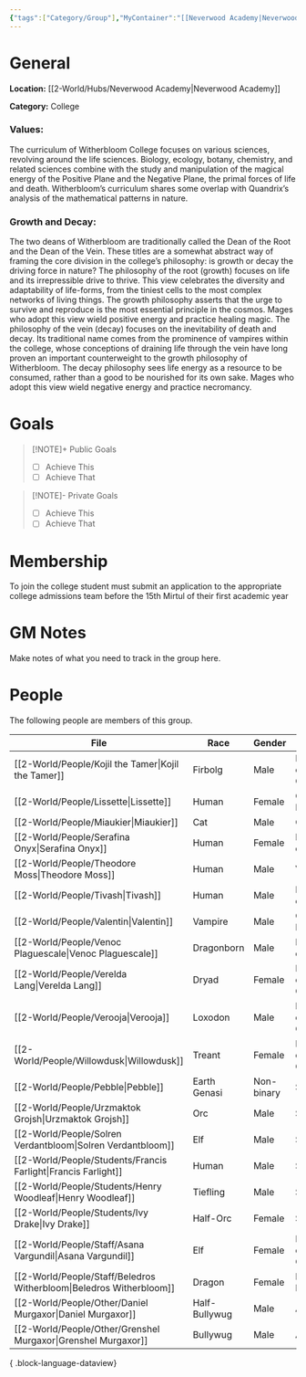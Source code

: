 ```yaml
---
{"tags":["Category/Group"],"MyContainer":"[[Neverwood Academy|Neverwood Academy]]","MyCategory":"College","image":"map-1.6-witherbloom-campus.jpg","obsidianUIMode":"preview","faction":null,"primary_contact":null,"founder":["Beledros Witherbloom"],"deans":["Lissette","Valentin"],"staff":["Willowdusk","Tivash","Verelda Lang","Serafina Onyx","Asana Vargundil","Kojil the Tamer","Venoc Plaguescale","Verooja"],"dg-publish":true,"dg-path":"World/Groups/Colleges/Witherbloom College.md","permalink":"/world/groups/colleges/witherbloom-college/","dgPassFrontmatter":true,"updated":"2025-09-29T13:27:06.000+01:00"}
---
```



# General

**Location:** [[2-World/Hubs/Neverwood Academy\|Neverwood Academy]]

**Category:** College

### Values:
The curriculum of Witherbloom College focuses on various sciences, revolving around the life sciences. Biology, ecology, botany, chemistry, and related sciences combine with the study and manipulation of the magical energy of the Positive Plane and the Negative Plane, the primal forces of life and death. Witherbloom’s curriculum shares some overlap with Quandrix’s analysis of the mathematical patterns in nature.

### Growth and Decay:
The two deans of Witherbloom are traditionally called the Dean of the Root and the Dean of the Vein. These titles are a somewhat abstract way of framing the core division in the college’s philosophy: is growth or decay the driving force in nature?
The philosophy of the root (growth) focuses on life and its irrepressible drive to thrive. This view celebrates the diversity and adaptability of life-forms, from the tiniest cells to the most complex networks of living things. The growth philosophy asserts that the urge to survive and reproduce is the most essential principle in the cosmos. Mages who adopt this view wield positive energy and practice healing magic.
The philosophy of the vein (decay) focuses on the inevitability of death and decay. Its traditional name comes from the prominence of vampires within the college, whose conceptions of draining life through the vein have long proven an important counterweight to the growth philosophy of Witherbloom. The decay philosophy sees life energy as a resource to be consumed, rather than a good to be nourished for its own sake. Mages who adopt this view wield negative energy and practice necromancy.

# Goals

> [!NOTE]+ Public Goals
> - [ ] Achieve This
> - [ ] Achieve That

> [!NOTE]- Private Goals
> - [ ] Achieve This
> - [ ] Achieve That

# Membership
To join the college student must submit an application to the appropriate college admissions team before the 15th Mirtul of their first academic year

# GM Notes

Make notes of what you need to track in the group here. 


# People

The following people are members of this group.  

| File                                                                   | Race          | Gender     | Role                |
| ---------------------------------------------------------------------- | ------------- | ---------- | ------------------- |
| [[2-World/People/Kojil the Tamer\|Kojil the Tamer]]                 | Firbolg       | Male       | Professor of Growth |
| [[2-World/People/Lissette\|Lissette]]                               | Human         | Female     | College Dean        |
| [[2-World/People/Miaukier\|Miaukier]]                               | Cat           | Male       | Other               |
| [[2-World/People/Serafina Onyx\|Serafina Onyx]]                     | Human         | Female     | Professor of Decay  |
| [[2-World/People/Theodore Moss\|Theodore Moss]]                     | Human         | Male       | Veteran             |
| [[2-World/People/Tivash\|Tivash]]                                   | Human         | Male       | Professor of Decay  |
| [[2-World/People/Valentin\|Valentin]]                               | Vampire       | Male       | College Dean        |
| [[2-World/People/Venoc Plaguescale\|Venoc Plaguescale]]             | Dragonborn    | Male       | Professor of Decay  |
| [[2-World/People/Verelda Lang\|Verelda Lang]]                       | Dryad         | Female     | Professor of Growth |
| [[2-World/People/Verooja\|Verooja]]                                 | Loxodon       | Male       | Professor of Growth |
| [[2-World/People/Willowdusk\|Willowdusk]]                           | Treant        | Female     | Professor of Growth |
| [[2-World/People/Pebble\|Pebble]]                                   | Earth Genasi  | Non-binary | Student             |
| [[2-World/People/Urzmaktok Grojsh\|Urzmaktok Grojsh]]               | Orc           | Male       | Student             |
| [[2-World/People/Solren Verdantbloom\|Solren Verdantbloom]]         | Elf           | Male       | Student             |
| [[2-World/People/Students/Francis Farlight\|Francis Farlight]]      | Human         | Male       | Student             |
| [[2-World/People/Students/Henry Woodleaf\|Henry Woodleaf]]          | Tiefling      | Male       | Student             |
| [[2-World/People/Students/Ivy Drake\|Ivy Drake]]                    | Half-Orc      | Female     | Student             |
| [[2-World/People/Staff/Asana Vargundil\|Asana Vargundil]]           | Elf           | Female     | Professor of Growth |
| [[2-World/People/Staff/Beledros Witherbloom\|Beledros Witherbloom]] | Dragon        | Female     | Founder Dragon      |
| [[2-World/People/Other/Daniel Murgaxor\|Daniel Murgaxor]]           | Half-Bullywug | Male       | Alumni              |
| [[2-World/People/Other/Grenshel Murgaxor\|Grenshel Murgaxor]]       | Bullywug      | Male       | Alumni              |

{ .block-language-dataview}
